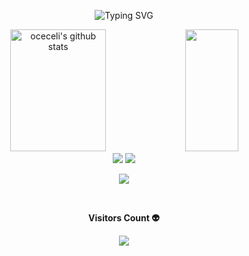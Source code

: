 <!--Title @oceceli-->
<div align="center">

![Typing SVG](https://readme-typing-svg.herokuapp.com/?color=00b3ff&size=35&center=true&vCenter=true&width=1000&lines=HI+THERE!!!++👋;My+name+is+Ömer;A+Software+Developer+from+Turkey;Welcome!) 

</div>

<!--Skill And More Information--> 
<div align="center">
<img width="55%" height="195px" src="https://bad-apple-github-readme.vercel.app/api?username=oceceli&show_bg=1&count_private=true&hide_border=true&show_icons=true&title_color=00b3ff&icon_color=70a5fd&text_color=FFFFFF&bg_color=0d1117&hide_title=false&locale=en" alt="oceceli's github stats" />
 
<img width="41%" height="195px" src="https://github-readme-stats.vercel.app/api/top-langs/?username=oceceli&layout=compact&hide_border=true&title_color=00b3ff&text_color=FFFFFF&bg_color=0d1117" />
</div> 

<!--Social Media-->  
<div align="center"> 
<a href="https://www.linkedin.com/in/oceceli" target="_blank"><img src="https://img.shields.io/badge/-LinkedIn-0077B5?style=for-the-badge&logo=linkedin&logoColor=white"></a>
<a href="https://www.oceceli.com" target="_blank"><img src="https://img.shields.io/badge/-My Web Site-2b2b2b?style=for-the-badge&logo=jekyll&logoColor=fc0"></a>
</div>

<!--Total Contributions--> 
<p align="center">
<img  src="https://github-readme-streak-stats.herokuapp.com?user=oceceli&theme=tokyonight_duo&hide_border=true">
</p>

<!--Visitor count-->   
<div align="center">
  <br><p align="centre"><b>Visitors Count 👽 </b></p>  
  <p align="center"><img align="center" src="https://profile-counter.glitch.me/{oceceli}/count.svg" /></p> 
  <br>
</div>

